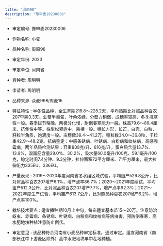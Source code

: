 ```yaml
---
title: "周原98"
description: "豫审麦20230006"
---
```

* 审定编号:  豫审麦20230006

*  作物名称:  小麦

*  品种名称:  周原98

*  审定年份:  2023

*  审定单位:  河南省

* 育种者:  周明明

*  申请者:  周明明

*  品种来源:  众麦998/周麦16

*  特征特性 : 
半冬性品种，全生育期219.8～228.2天，平均熟期比对照品种百农207早熟0.3天。幼苗半匍匐，叶色浓绿，分蘖力稍弱，成穗率较高，冬季抗寒性一般。春季拔节略晚，两极分化慢，耐倒春寒能力一般。株高79.6～86.4厘米，抗倒性中等。株型松紧适中，熟相一般。穗长方形，长芒，白壳，白粒，籽粒半角质，饱满度一般。亩穗数39.4～41.2万，穗粒数34.0～36.8粒，千粒重42.9～48.2克。抗病鉴定：中感条锈病、叶锈病、白粉病和纹枯病，高感赤霉病。两年品质检测结果：容重808克/升、816克/升，蛋白质含量13.7%、13.6%，湿面筋含量29.0%、30.2%，吸水量60.0毫升/100克、59.1毫升/100克，稳定时间7.4分钟、9.3分钟，拉伸面积72平方厘米、71平方厘米，最大拉伸阻力335EU、336EU。
 
*  产量表现 : 
2019～2020年度河南省冬水组区域试验，平均亩产526.8公斤，比对照品种百农207增产6.1%，增产点率86.7%；2020～2021年度续试，平均亩产512.3公斤，比对照品种百农207增产7.7%，增产点率92.3%；2021～2022年度生产试验，平均亩产613.7公斤，比对照品种百农207增产6.2%，增产点率100%。

*  栽培技术要点 : 
适宜播种期10月上中旬，每亩适宜基本苗15～20万。注意防治蚜虫、赤霉病、条锈病、叶锈病、白粉病和纹枯病等病虫害，预防倒春寒，高水肥地块种植注意防止倒伏。

*  审定意见 : 
该品种符合河南省小麦品种审定标准，通过审定。适宜河南省（南部长江中下游麦区除外）高中水肥地块早中茬地种植。
